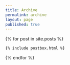 ```yaml
---
title: Archive
permalink: archive
layout: page
published: true
---
```


<div class="row listrecent">

{% for post in site.posts %}

    {% include postbox.html %}

{% endfor %}

</div>
